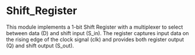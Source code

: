 # Shift_Register
  This module implements a 1-bit Shift Register with a multiplexer to select between data (D) and shift input (S_in). The register captures input data on the rising edge of the clock signal (clk) and provides both register output (Q) and shift output (S_out).
